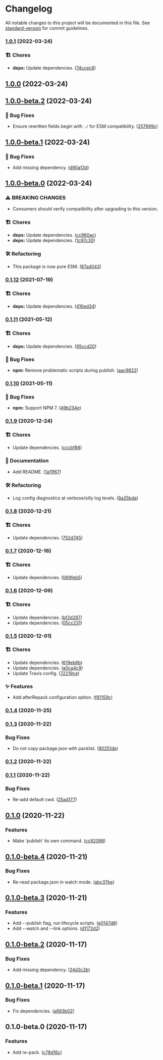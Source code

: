 # Changelog

All notable changes to this project will be documented in this file. See [standard-version](https://github.com/conventional-changelog/standard-version) for commit guidelines.

### [1.0.1](https://github.com/darkobits/re-pack/compare/v1.0.0...v1.0.1) (2022-03-24)


### 🏗 Chores

* **deps:** Update dependencies. ([74ccec8](https://github.com/darkobits/re-pack/commit/74ccec86799d07b1f19b4c88b600e8ebc08ebf4d))

## [1.0.0](https://github.com/darkobits/re-pack/compare/v1.0.0-beta.2...v1.0.0) (2022-03-24)

## [1.0.0-beta.2](https://github.com/darkobits/re-pack/compare/v1.0.0-beta.1...v1.0.0-beta.2) (2022-03-24)


### 🐞 Bug Fixes

* Ensure rewritten fields begin with `./` for ESM compatibility. ([257699c](https://github.com/darkobits/re-pack/commit/257699ceca7db555d84d43a577a6d03429464d2b))

## [1.0.0-beta.1](https://github.com/darkobits/re-pack/compare/v1.0.0-beta.0...v1.0.0-beta.1) (2022-03-24)


### 🐞 Bug Fixes

* Add missing dependency. ([d90a13d](https://github.com/darkobits/re-pack/commit/d90a13d1d41ad250d11a7e24e25888b0ef5b147b))

## [1.0.0-beta.0](https://github.com/darkobits/re-pack/compare/v0.1.12...v1.0.0-beta.0) (2022-03-24)


### ⚠ BREAKING CHANGES

* Consumers should verify compatibility after upgrading to this version.

### 🏗 Chores

* **deps:** Update dependencies. ([cc960ac](https://github.com/darkobits/re-pack/commit/cc960acc28627f7e1030584b92ca494a3f24d87a))
* **deps:** Update dependencies. ([1c97c30](https://github.com/darkobits/re-pack/commit/1c97c3086abcb573a8d9ba9216217e6791956466))


### 🛠 Refactoring

* This package is now pure ESM. ([87ad043](https://github.com/darkobits/re-pack/commit/87ad0439a4d7fa737479092dce2f91cad5d8b48c))

### [0.1.12](https://github.com/darkobits/re-pack/compare/v0.1.11...v0.1.12) (2021-07-19)


### 🏗 Chores

* **deps:** Update dependencies. ([416ed34](https://github.com/darkobits/re-pack/commit/416ed34499edb08b3e2cf673ad44b6db3f40333a))

### [0.1.11](https://github.com/darkobits/re-pack/compare/v0.1.10...v0.1.11) (2021-05-12)


### 🏗 Chores

* **deps:** Update dependencies. ([95ccd20](https://github.com/darkobits/re-pack/commit/95ccd20841478082fdf20089c7cc1f607551fc68))


### 🐞 Bug Fixes

* **npm:** Remove problematic scripts during publish. ([aac9822](https://github.com/darkobits/re-pack/commit/aac982262c82389449cb6cf2dddc3e961e3e0e50))

### [0.1.10](https://github.com/darkobits/re-pack/compare/v0.1.9...v0.1.10) (2021-05-11)


### 🐞 Bug Fixes

* **npm:** Support NPM 7. ([49b234e](https://github.com/darkobits/re-pack/commit/49b234e10d1603ac84665909a2d1c173acbae772))

### [0.1.9](https://github.com/darkobits/re-pack/compare/v0.1.8...v0.1.9) (2020-12-24)


### 🏗 Chores

* Update dependencies. ([cccbf88](https://github.com/darkobits/re-pack/commit/cccbf88ff7a6f22924ad4ee22006d201f67678b2))


### 📖 Documentation

* Add README. ([1a11f67](https://github.com/darkobits/re-pack/commit/1a11f67081e9173d70deef2a039f4310d4c3242d))


### 🛠 Refactoring

* Log config diagnostics at verbose/silly log levels. ([8a25bda](https://github.com/darkobits/re-pack/commit/8a25bda4f7260017d9966014780754be068d4207))

### [0.1.8](https://github.com/darkobits/re-pack/compare/v0.1.7...v0.1.8) (2020-12-21)


### 🏗 Chores

* Update dependencies. ([752d745](https://github.com/darkobits/re-pack/commit/752d7453807773785ce6da6cee485bf78864b1c9))

### [0.1.7](https://github.com/darkobits/re-pack/compare/v0.1.6...v0.1.7) (2020-12-16)


### 🏗 Chores

* Update dependencies. ([069feb5](https://github.com/darkobits/re-pack/commit/069feb57243a6f315053b63d6d17da350ac887e3))

### [0.1.6](https://github.com/darkobits/re-pack/compare/v0.1.5...v0.1.6) (2020-12-09)


### 🏗 Chores

* Update dependencies. ([bf2d287](https://github.com/darkobits/re-pack/commit/bf2d287534ccef0198d6efa12f98e82559ba51af))
* Update dependencies. ([05cc231](https://github.com/darkobits/re-pack/commit/05cc2317bda93e2726fd86f23eb3be12f60abe72))

### [0.1.5](https://github.com/darkobits/re-pack/compare/v0.1.4...v0.1.5) (2020-12-01)


### 🏗 Chores

* Update dependencies. ([619eb6b](https://github.com/darkobits/re-pack/commit/619eb6b807fc492d30b11023f858edbcd68a4a95))
* Update dependencies. ([a0ca4c9](https://github.com/darkobits/re-pack/commit/a0ca4c9755dc491044207f76527147b90de25072))
* Update Travis config. ([72219ce](https://github.com/darkobits/re-pack/commit/72219ce41431c69642032c1c56a5e6d6997282e0))


### ✨ Features

* Add afterRepack configuration option. ([f81159c](https://github.com/darkobits/re-pack/commit/f81159cc9b07fc1114c14f17f9680907644c8bb6))

### [0.1.4](https://github.com/darkobits/re-pack/compare/v0.1.3...v0.1.4) (2020-11-25)

### [0.1.3](https://github.com/darkobits/re-pack/compare/v0.1.2...v0.1.3) (2020-11-22)


### Bug Fixes

* Do not copy package.json with packlist. ([80251de](https://github.com/darkobits/re-pack/commit/80251defe1eb1b694b85c3de4f185386fdef18c4))

### [0.1.2](https://github.com/darkobits/re-pack/compare/v0.1.1...v0.1.2) (2020-11-22)

### [0.1.1](https://github.com/darkobits/re-pack/compare/v0.1.0...v0.1.1) (2020-11-22)


### Bug Fixes

* Re-add default cwd. ([25a4177](https://github.com/darkobits/re-pack/commit/25a41777b9ae2a7dcea475d4b50f038b270f1bdf))

## [0.1.0](https://github.com/darkobits/re-pack/compare/v0.1.0-beta.4...v0.1.0) (2020-11-22)


### Features

* Make 'publish' its own command. ([cc92098](https://github.com/darkobits/re-pack/commit/cc920980c8ac28d4c2279daf56b6943b45700d7f))

## [0.1.0-beta.4](https://github.com/darkobits/re-pack/compare/v0.1.0-beta.3...v0.1.0-beta.4) (2020-11-21)


### Bug Fixes

* Re-read package.json in watch mode. ([abc37be](https://github.com/darkobits/re-pack/commit/abc37bef93e8090e22837ad94738e3165ee19f48))

## [0.1.0-beta.3](https://github.com/darkobits/re-pack/compare/v0.1.0-beta.2...v0.1.0-beta.3) (2020-11-21)


### Features

* Add --publish flag, run lifecycle scripts. ([e0147d8](https://github.com/darkobits/re-pack/commit/e0147d8e7c4b1e99171f6b1b3944cb8f142b58a9))
* Add --watch and --link options. ([d1172d2](https://github.com/darkobits/re-pack/commit/d1172d27059dd3dc5a59225835caf51d2032cd82))

## [0.1.0-beta.2](https://github.com/darkobits/re-pack/compare/v0.1.0-beta.1...v0.1.0-beta.2) (2020-11-17)


### Bug Fixes

* Add missing dependency. ([24d3c2b](https://github.com/darkobits/re-pack/commit/24d3c2b4fa3ec6fb43e05aa1aa3c533bf19e96a9))

## [0.1.0-beta.1](https://github.com/darkobits/re-pack/compare/v0.1.0-beta.0...v0.1.0-beta.1) (2020-11-17)


### Bug Fixes

* Fix dependencies. ([a693b02](https://github.com/darkobits/re-pack/commit/a693b0206f2fee3903111b0b1d6db34690b08457))

## 0.1.0-beta.0 (2020-11-17)


### Features

* Add re-pack. ([c78d16c](https://github.com/darkobits/re-pack/commit/c78d16cb5bf776a05bc05260bcd87629b4d4aeb6))
